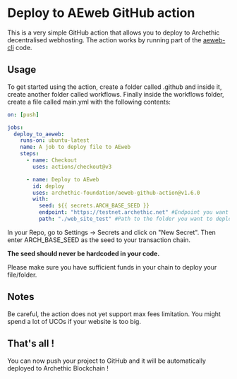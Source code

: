 # Deploy to AEweb GitHub action

This is a very simple GitHub action that allows you to deploy to Archethic decentralised webhosting.
The action works by running part of the [aeweb-cli](https://github.com/archethic-foundation/aeweb-cli) code.

## Usage

To get started using the action, create a folder called .github and inside it, create another folder called workflows.
Finally inside the workflows folder, create a file called main.yml with the following contents:

```yaml
on: [push]

jobs:
  deploy_to_aeweb:
    runs-on: ubuntu-latest
    name: A job to deploy file to AEweb
    steps:
      - name: Checkout
        uses: actions/checkout@v3

      - name: Deploy to AEweb
        id: deploy
        uses: archethic-foundation/aeweb-github-action@v1.6.0
        with:
          seed: ${{ secrets.ARCH_BASE_SEED }}
          endpoint: "https://testnet.archethic.net" #Endpoint you want to deploy to
          path: "./web_site_test" #Path to the folder you want to deploy
```

In your Repo, go to Settings -> Secrets and click on "New Secret". Then enter ARCH_BASE_SEED as the seed to your transaction chain.

**The seed should never be hardcoded in your code.**

Please make sure you have sufficient funds in your chain to deploy your file/folder.

## Notes

Be careful, the action does not yet support max fees limitation. You might spend a lot of UCOs if your website is too big.

## That's all !

You can now push your project to GitHub and it will be automatically deployed to Archethic Blockchain !
